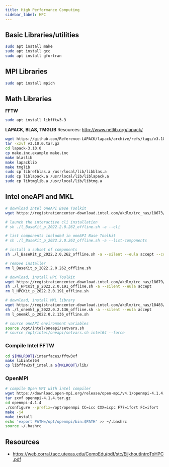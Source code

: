 ```yaml
---
title: High Performance Computing
sidebar_label: HPC
---
```


## Basic Libraries/utilities
```bash
sudo apt install make
sudo apt install gcc
sudo apt install gfortran
```

## MPI Libraries
```bash
sudo apt install mpich
```

## Math Libraries
**FFTW**
```bash
sudo apt install libfftw3-3
```

**LAPACK, BLAS, TMGLIB**
Resources: http://www.netlib.org/lapack/
```bash
wget https://github.com/Reference-LAPACK/lapack/archive/refs/tags/v3.10.0.tar.gz
tar -xzvf v3.10.0.tar.gz
cd lapack-3.10.0
cp make.inc.example make.inc
make blaslib
make lapacklib
make tmglib
sudo cp librefblas.a /usr/local/lib/libblas.a
sudo cp liblapack.a /usr/local/lib/liblapack.a
sudo cp libtmglib.a /usr/local/lib/libtmg.a
```

## Intel oneAPI and MKL
```bash
# download Intel oneAPI Base Toolkit
wget https://registrationcenter-download.intel.com/akdlm/irc_nas/18673/l_BaseKit_p_2022.2.0.262_offline.sh

# launch the interactive cli installation
# sh ./l_BaseKit_p_2022.2.0.262_offline.sh -a --cli

# list components included in oneAPI Base Toolkit
# sh ./l_BaseKit_p_2022.2.0.262_offline.sh -a --list-components

# install a subset of components
sh ./l_BaseKit_p_2022.2.0.262_offline.sh -a --silent --eula accept --components intel.oneapi.lin.dpcpp-cpp-compiler:intel.oneapi.lin.mkl.devel

# remove installer
rm l_BaseKit_p_2022.2.0.262_offline.sh

# download, install HPC Toolkit
wget https://registrationcenter-download.intel.com/akdlm/irc_nas/18679/l_HPCKit_p_2022.2.0.191_offline.sh
sh ./l_HPCKit_p_2022.2.0.191_offline.sh -a --silent --eula accept
rm l_HPCKit_p_2022.2.0.191_offline.sh

# download, install MKL library
wget https://registrationcenter-download.intel.com/akdlm/irc_nas/18483/l_onemkl_p_2022.0.2.136_offline.sh
sh ./l_onemkl_p_2022.0.2.136_offline.sh -a --silent --eula accept
rm l_onemkl_p_2022.0.2.136_offline.sh

# source oneAPI environment variables
source /opt/intel/oneapi/setvars.sh
# source /opt/intel/oneapi/setvars.sh intel64 --force
```

### Compile Intel FFTW
```bash
cd ${MKLROOT}/interfaces/fftw3xf
make libintel64
cp libfftw3xf_intel.a ${MKLROOT}/lib/
```

### OpenMPI
```bash
# compile Open MPI with intel compiler
wget https://download.open-mpi.org/release/open-mpi/v4.1/openmpi-4.1.4.tar.gz
tar zxvf openmpi-4.1.4.tar.gz
cd openmpi-4.1.4
./configure --prefix=/opt/openmpi CC=icc CXX=icpc F77=ifort FC=ifort
make -j4
make install
echo 'export PATH=/opt/openmpi/bin:$PATH' >> ~/.bashrc
source ~/.bashrc
```

## Resources
- https://web.corral.tacc.utexas.edu/CompEdu/pdf/stc/EijkhoutIntroToHPC.pdf
